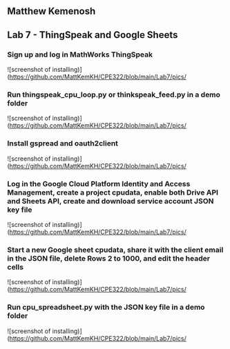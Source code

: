 ## Matthew Kemenosh
## Lab 7 -  ThingSpeak and Google Sheets
### Sign up and log in MathWorks ThingSpeak
![screenshot of installing)](https://github.com/MattKemKH/CPE322/blob/main/Lab7/pics/
### Run thingspeak_cpu_loop.py or thinkspeak_feed.py in a demo folder
![screenshot of installing)](https://github.com/MattKemKH/CPE322/blob/main/Lab7/pics/
### Install gspread and oauth2client
![screenshot of installing)](https://github.com/MattKemKH/CPE322/blob/main/Lab7/pics/
### Log in the Google Cloud Platform Identity and Access Management, create a project cpudata, enable both Drive API and Sheets API, create and download service account JSON key file
![screenshot of installing)](https://github.com/MattKemKH/CPE322/blob/main/Lab7/pics/
### Start a new Google sheet cpudata, share it with the client email in the JSON file, delete Rows 2 to 1000, and edit the header cells
![screenshot of installing)](https://github.com/MattKemKH/CPE322/blob/main/Lab7/pics/
### Run cpu_spreadsheet.py with the JSON key file in a demo folder
![screenshot of installing)](https://github.com/MattKemKH/CPE322/blob/main/Lab7/pics/
